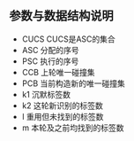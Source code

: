 ## 参数与数据结构说明
+ CUCS CUCS是ASC的集合
+ ASC 分配的序号
+ PSC 执行的序号
+ CCB 上轮唯一碰撞集
+ PCB 当前构造新的唯一碰撞集
+ k1  沉默标签数
+ k2 这轮新识别的标签数
+ l 重用但未找到的标签数
+ m 本轮及之前均找到的标签数